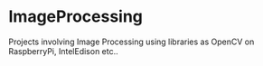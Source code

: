# ImageProcessing
Projects involving Image Processing using libraries as OpenCV on RaspberryPi, IntelEdison etc..
